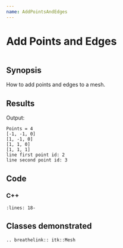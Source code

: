 ```yaml
---
name: AddPointsAndEdges
---
```


# Add Points and Edges

```{index} single: Mesh pair: points; edges
```

## Synopsis

How to add points and edges to a mesh.

## Results

Output:

```
Points = 4
[-1, -1, 0]
[1, -1, 0]
[1, 1, 0]
[1, 1, 1]
line first point id: 2
line second point id: 3
```

## Code

### C++

```{literalinclude} Code.cxx
:lines: 18-
```

## Classes demonstrated

```{eval-rst}
.. breathelink:: itk::Mesh
```
